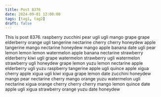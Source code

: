 ```yaml
---
title: Post 8376
date: 2024-09-01 12:00:00
tags: [tag1, tag2]
draft: false
---
```

This is post 8376.
raspberry
zucchini
pear
ugli
ugli
mango
grape
grape
elderberry
orange
ugli
tangerine
nectarine
cherry
cherry
honeydew
apple
tangerine
mango
nectarine
honeydew
mango
apple
banana
date
ugli
pear
lemon
lemon
lemon
watermelon
apple
banana
nectarine
strawberry
elderberry
kiwi
ugli
grape
watermelon
strawberry
ugli
watermelon
strawberry
ugli
honeydew
grape
lemon
yuzu
lemon
nectarine
apple
elderberry
ugli
yuzu
raspberry
tangerine
apple
ugli
quince
apple
xigua
cherry
apple
xigua
ugli
kiwi
xigua
grape
lemon
date
zucchini
honeydew
mango
pear
nectarine
cherry
mango
orange
yuzu
watermelon
ugli
nectarine
xigua
orange
cherry
cherry
cherry
mango
lemon
quince
date
apple
ugli
xigua
strawberry
orange
yuzu
date
honeydew
